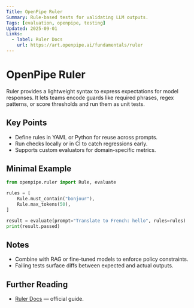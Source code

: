 ```yaml
---
Title: OpenPipe Ruler
Summary: Rule-based tests for validating LLM outputs.
Tags: [evaluation, openpipe, testing]
Updated: 2025-09-01
Links:
  - label: Ruler Docs
    url: https://art.openpipe.ai/fundamentals/ruler
---
```


# OpenPipe Ruler

Ruler provides a lightweight syntax to express expectations for model responses.
It lets teams encode guards like required phrases, regex patterns, or score thresholds and run them as unit tests.

## Key Points
- Define rules in YAML or Python for reuse across prompts.
- Run checks locally or in CI to catch regressions early.
- Supports custom evaluators for domain-specific metrics.

## Minimal Example
```python
from openpipe.ruler import Rule, evaluate

rules = [
    Rule.must_contain("bonjour"),
    Rule.max_tokens(50),
]

result = evaluate(prompt="Translate to French: hello", rules=rules)
print(result.passed)
```

## Notes
- Combine with RAG or fine-tuned models to enforce policy constraints.
- Failing tests surface diffs between expected and actual outputs.

## Further Reading
- [Ruler Docs](https://art.openpipe.ai/fundamentals/ruler) — official guide.
